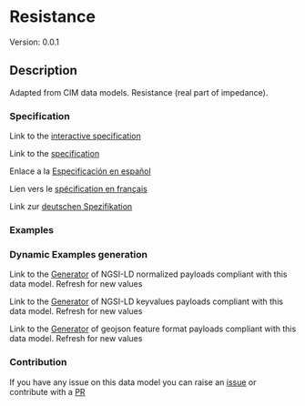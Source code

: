 # Resistance
Version: 0.0.1

## Description 

Adapted from CIM data models. Resistance (real part of impedance).
### Specification

Link to the [interactive specification](https://swagger.lab.fiware.org/?url=https://smart-data-models.github.io/dataModel.EnergyCIM/Resistance/swagger.yaml)

Link to the [specification](https://github.com/smart-data-models/dataModel.EnergyCIM/blob/master/Resistance/doc/spec.md)

Enlace a la [Especificación en español](https://github.com/smart-data-models/dataModel.EnergyCIM/blob/master/Resistance/doc/spec_ES.md)

Lien vers le [spécification en français](https://github.com/smart-data-models/dataModel.EnergyCIM/blob/master/Resistance/doc/spec_FR.md)

Link zur [deutschen Spezifikation](https://github.com/smart-data-models/dataModel.EnergyCIM/blob/master/Resistance/doc/spec_DE.md)
### Examples
### Dynamic Examples generation

Link to the [Generator](https://smartdatamodels.org/extra/ngsi-ld_generator.php?schemaUrl=https://raw.githubusercontent.com/smart-data-models/dataModel.EnergyCIM/master/Resistance/schema.json&email=info@smartdatamodels.org) of NGSI-LD normalized payloads compliant with this data model. Refresh for new values

Link to the [Generator](https://smartdatamodels.org/extra/ngsi-ld_generator_keyvalues.php?schemaUrl=https://raw.githubusercontent.com/smart-data-models/dataModel.EnergyCIM/master/Resistance/schema.json&email=info@smartdatamodels.org) of NGSI-LD keyvalues payloads compliant with this data model. Refresh for new values

Link to the [Generator](https://smartdatamodels.org/extra/geojson_features_generator.php?schemaUrl=https://raw.githubusercontent.com/smart-data-models/dataModel.EnergyCIM/master/Resistance/schema.json&email=info@smartdatamodels.org) of geojson feature format payloads compliant with this data model. Refresh for new values
### Contribution

 If you have any issue on this data model you can raise an [issue](https://github.com/smart-data-models/dataModel.EnergyCIM/issues)  or contribute with a [PR](https://github.com/smart-data-models/dataModel.EnergyCIM/pulls)